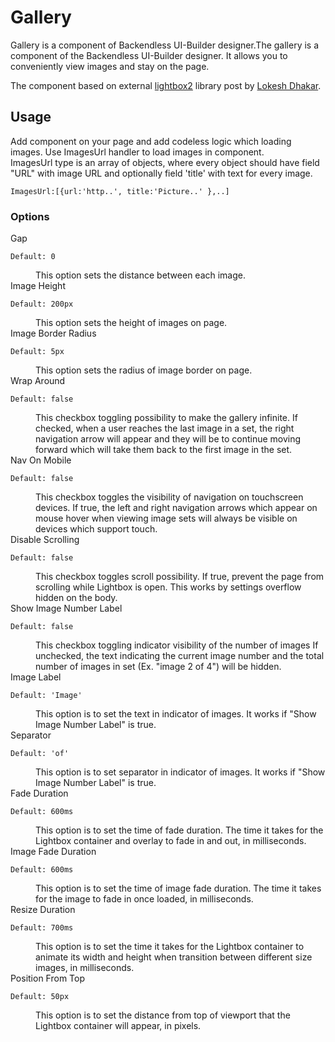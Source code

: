# Gallery

Gallery is a component of Backendless UI-Builder designer.The gallery is a component of the Backendless UI-Builder designer. It allows you to conveniently view images and stay on the page. 

The component based on external [lightbox2](https://lokeshdhakar.com/projects/lightbox2/) library post by [Lokesh Dhakar](https://github.com/lokesh).

## Usage

 Add component on your page and add codeless logic which loading images.
    Use ImagesUrl handler to load images in component.    
    ImagesUrl type is an array of objects, where every object should have field "URL" with image URL and optionally field 'title' with text for every image.
    
    ImagesUrl:[{url:'http..', title:'Picture..' },..]

### Options

<dl>
<dt>Gap</dt>

    Default: 0
<dd>This option sets the distance between each image.</dd>
<dt>Image Height</dt>

    Default: 200px
<dd>This option sets the height of images on page.</dd>
<dt>Image Border Radius</dt>

    Default: 5px
<dd>This option sets the radius of image border on page.</dd>
<dt>Wrap Around</dt>

    Default: false
<dd>This checkbox toggling possibility to make the gallery infinite.
If checked, when a user reaches the last image in a set, the right navigation arrow will appear and they will be to continue moving forward which will take them back to the first image in the set.</dd>
<dt>Nav On Mobile</dt>

    Default: false
<dd>This checkbox toggles the visibility of navigation on touchscreen devices.
If true, the left and right navigation arrows which appear on mouse hover when viewing image sets will always be visible on devices which support touch.</dd>
<dt>Disable Scrolling</dt>

    Default: false
<dd>This checkbox toggles scroll possibility.
If true, prevent the page from scrolling while Lightbox is open. This works by settings overflow hidden on the body.</dd>
<dt>Show Image Number Label</dt>

    Default: false
<dd>This checkbox toggling indicator visibility of the number of images
If unchecked, the text indicating the current image number and the total number of images in set (Ex. "image 2 of 4") will be hidden.</dd>
<dt>Image Label</dt>

    Default: 'Image'
<dd>This option is to set the text in indicator of images.
It works if "Show Image Number Label" is true.</dd>
<dt>Separator</dt>

    Default: 'of'
<dd>This option is to set separator in indicator of images.
It works if "Show Image Number Label" is true.</dd>
<dt>Fade Duration</dt>
    
    Default: 600ms
<dd>This option is to set the time of fade duration.
The time it takes for the Lightbox container and overlay to fade in and out, in milliseconds.</dd>
<dt>Image Fade Duration</dt>

    Default: 600ms
<dd>This option is to set the time of image fade duration.
The time it takes for the image to fade in once loaded, in milliseconds.</dd>
<dt>Resize Duration</dt>

    Default: 700ms
<dd>This option is to set the time it takes for the Lightbox container to animate its width and height when transition between different size images, in milliseconds.</dd>
<dt>Position From Top</dt>

    Default: 50px
<dd>This option is to set the distance from top of viewport that the Lightbox container will appear, in pixels.</dd>
</dl>
